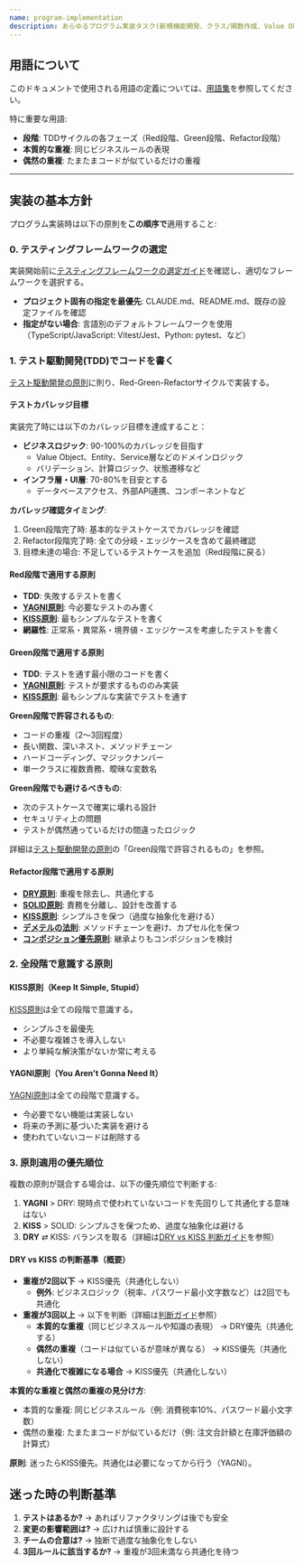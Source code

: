 ```yaml
---
name: program-implementation
description: あらゆるプログラム実装タスク(新規機能開発、クラス/関数作成、Value Object実装、API実装、バグ修正、リファクタリング等)で必ず最初に起動する。このスキルはTDD、SOLID、DRY、KISS、YAGNIの原則に従った高品質な実装を保証する。コードを書く前に必ずこのスキルを起動すること。
---
```


## 用語について

このドキュメントで使用される用語の定義については、[用語集](resources/glossary.md)を参照してください。

特に重要な用語:
- **段階**: TDDサイクルの各フェーズ（Red段階、Green段階、Refactor段階）
- **本質的な重複**: 同じビジネスルールの表現
- **偶然の重複**: たまたまコードが似ているだけの重複

---

## 実装の基本方針

プログラム実装時は以下の原則を**この順序で**適用すること:

### 0. テスティングフレームワークの選定
実装開始前に[テスティングフレームワークの選定ガイド](resources/testing-frameworks.md)を確認し、適切なフレームワークを選択する。

- **プロジェクト固有の指定を最優先**: CLAUDE.md、README.md、既存の設定ファイルを確認
- **指定がない場合**: 言語別のデフォルトフレームワークを使用（TypeScript/JavaScript: Vitest/Jest、Python: pytest、など）

### 1. テスト駆動開発(TDD)でコードを書く
[テスト駆動開発の原則](resources/test-driven-development.md)に則り、Red-Green-Refactorサイクルで実装する。

#### テストカバレッジ目標
実装完了時には以下のカバレッジ目標を達成すること：

- **ビジネスロジック**: 90-100%のカバレッジを目指す
  - Value Object、Entity、Service層などのドメインロジック
  - バリデーション、計算ロジック、状態遷移など
- **インフラ層・UI層**: 70-80%を目安とする
  - データベースアクセス、外部API連携、コンポーネントなど

**カバレッジ確認タイミング**:
1. Green段階完了時: 基本的なテストケースでカバレッジを確認
2. Refactor段階完了時: 全ての分岐・エッジケースを含めて最終確認
3. 目標未達の場合: 不足しているテストケースを追加（Red段階に戻る）

#### Red段階で適用する原則
- **TDD**: 失敗するテストを書く
- **[YAGNI原則](resources/yagni.md)**: 今必要なテストのみ書く
- **[KISS原則](resources/kiss.md)**: 最もシンプルなテストを書く
- **網羅性**: 正常系・異常系・境界値・エッジケースを考慮したテストを書く

#### Green段階で適用する原則
- **TDD**: テストを通す最小限のコードを書く
- **[YAGNI原則](resources/yagni.md)**: テストが要求するもののみ実装
- **[KISS原則](resources/kiss.md)**: 最もシンプルな実装でテストを通す

**Green段階で許容されるもの**:
- コードの重複（2〜3回程度）
- 長い関数、深いネスト、メソッドチェーン
- ハードコーディング、マジックナンバー
- 単一クラスに複数責務、曖昧な変数名

**Green段階でも避けるべきもの**:
- 次のテストケースで確実に壊れる設計
- セキュリティ上の問題
- テストが偶然通っているだけの間違ったロジック

詳細は[テスト駆動開発の原則](resources/test-driven-development.md)の「Green段階で許容されるもの」を参照。

#### Refactor段階で適用する原則
- **[DRY原則](resources/dont-repeat-yourself.md)**: 重複を除去し、共通化する
- **[SOLID原則](resources/solid.md)**: 責務を分離し、設計を改善する
- **[KISS原則](resources/kiss.md)**: シンプルさを保つ（過度な抽象化を避ける）
- **[デメテルの法則](resources/law-of-demeter.md)**: メソッドチェーンを避け、カプセル化を保つ
- **[コンポジション優先原則](resources/composition-over-inheritance.md)**: 継承よりもコンポジションを検討

### 2. 全段階で意識する原則

#### KISS原則（Keep It Simple, Stupid）
[KISS原則](resources/kiss.md)は全ての段階で意識する。

- シンプルさを最優先
- 不必要な複雑さを導入しない
- より単純な解決策がないか常に考える

#### YAGNI原則（You Aren't Gonna Need It）
[YAGNI原則](resources/yagni.md)は全ての段階で意識する。

- 今必要でない機能は実装しない
- 将来の予測に基づいた実装を避ける
- 使われていないコードは削除する

### 3. 原則適用の優先順位

複数の原則が競合する場合は、以下の優先順位で判断する:

1. **YAGNI** > DRY: 現時点で使われていないコードを先回りして共通化する意味はない
2. **KISS** > SOLID: シンプルさを保つため、過度な抽象化は避ける
3. **DRY** ⇄ KISS: バランスを取る（詳細は[DRY vs KISS 判断ガイド](resources/dry-vs-kiss-decision-guide.md)を参照）

#### DRY vs KISS の判断基準（概要）

- **重複が2回以下** → KISS優先（共通化しない）
  - **例外**: ビジネスロジック（税率、パスワード最小文字数など）は2回でも共通化
- **重複が3回以上** → 以下を判断（詳細は[判断ガイド](resources/dry-vs-kiss-decision-guide.md)参照）
  - **本質的な重複**（同じビジネスルールや知識の表現） → DRY優先（共通化する）
  - **偶然の重複**（コードは似ているが意味が異なる） → KISS優先（共通化しない）
  - **共通化で複雑になる場合** → KISS優先（共通化しない）

**本質的な重複と偶然の重複の見分け方**:
- 本質的な重複: 同じビジネスルール（例: 消費税率10%、パスワード最小文字数）
- 偶然の重複: たまたまコードが似ているだけ（例: 注文合計額と在庫評価額の計算式）

**原則**: 迷ったらKISS優先。共通化は必要になってから行う（YAGNI）。

## 迷った時の判断基準

1. **テストはあるか?** → あればリファクタリングは後でも安全
2. **変更の影響範囲は?** → 広ければ慎重に設計する
3. **チームの合意は?** → 独断で過度な抽象化をしない
4. **3回ルールに該当するか?** → 重複が3回未満なら共通化を待つ
